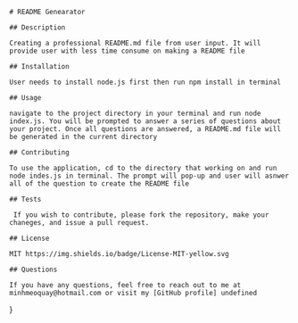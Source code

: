 

    # README Genearator 

    ## Description
    
    Creating a professional README.md file from user input. It will provide user with less time consume on making a README file
    
    ## Installation
    
    User needs to install node.js first then run npm install in terminal 
    
    ## Usage
    
    navigate to the project directory in your terminal and run node index.js. You will be prompted to answer a series of questions about your project. Once all questions are answered, a README.md file will be generated in the current directory
    
    ## Contributing
    
    To use the application, cd to the directory that working on and run node indes.js in terminal. The prompt will pop-up and user will asnwer all of the question to create the README file
    
    ## Tests
    
     If you wish to contribute, please fork the repository, make your chaneges, and issue a pull request.
    
    ## License
    
    MIT https://img.shields.io/badge/License-MIT-yellow.svg
    
    ## Questions
    
    If you have any questions, feel free to reach out to me at minhmeoquay@hotmail.com or visit my [GitHub profile] undefined
}